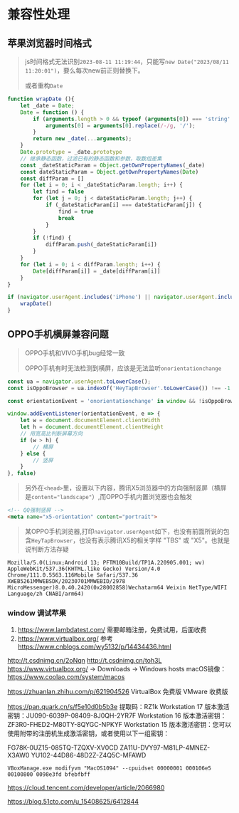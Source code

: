 # 兼容性处理

## 苹果浏览器时间格式

> js时间格式无法识别`2023-08-11 11:19:44`，只能写`new Date("2023/08/11 11:20:01")`，要么每次new前正则替换下。
> 
> 或者重构`Date`

```js
function wrapDate (){
    let _date = Date;
    Date = function () {
        if (arguments.length > 0 && typeof (arguments[0]) === 'string' && arguments[0].includes('-')) {
            arguments[0] = arguments[0].replace(/-/g, '/');
        }
        return new _date(...arguments);
    }
    Date.prototype = _date.prototype
    // 继承静态函数，过滤已有的静态函数和参数，取数组差集
    const _dateStaticParam = Object.getOwnPropertyNames(_date)
    const dateStaticParam = Object.getOwnPropertyNames(Date)
    const diffParam = []
    for (let i = 0; i < _dateStaticParam.length; i++) {
        let find = false
        for (let j = 0; j < dateStaticParam.length; j++) {
            if (_dateStaticParam[i] === dateStaticParam[j]) {
                find = true
                break
            }
        }
        if (!find) {
            diffParam.push(_dateStaticParam[i])
        }
    }
    for (let i = 0; i < diffParam.length; i++) {
        Date[diffParam[i]] = _date[diffParam[i]]
    }
}

if (navigator.userAgent.includes('iPhone') || navigator.userAgent.includes('iPad')) {
    wrapDate()
}
```

## OPPO手机横屏兼容问题

> OPPO手机和VIVO手机bug经常一致
> 
> OPPO手机有时无法检测到横屏，应该是无法监听`onorientationchange`

```js
const ua = navigator.userAgent.toLowerCase();
const isOppoBrowser = ua.indexOf('HeyTapBrowser'.toLowerCase()) !== -1 // oppo自带浏览器UA

const orientationEvent = 'onorientationchange' in window && !isOppoBrowser ? 'orientationchange' : 'resize'

window.addEventListener(orientationEvent, e => {
    let w = document.documentElement.clientWidth
    let h = document.documentElement.clientHeight
    // 用宽高比判断屏幕方向
    if (w > h) {
        // 横屏
    } else {
        // 竖屏
    }
}, false)
```

> 另外在`<head>`里，设置以下内容，腾讯X5浏览器中的方向强制竖屏（横屏是`content="landscape"`）,而OPPO手机内置浏览器也会触发

```html
<!-- QQ强制竖屏 -->
<meta name="x5-orientation" content="portrait">
```

> 某OPPO手机浏览器,打印`navigator.userAgent`如下，也没有前面所说的包含`HeyTapBrowser`，也没有表示腾讯X5的相关字样 "TBS" 或 "X5"。也就是说判断方法存疑

```text
Mozilla/5.0(Linux;Android 13; PFTM10Build/TP1A.220905.001; wv) AppleWebKit/537.36(KHTML.like Gecko) Version/4.0 Chrome/111.0.5563.116Mobile Safari/537.36 XWEB5261MMWEBSDK/20230701MMWEBID/2978 MicroMessenger)8.0.40.2420(0x28002858)Wechatarm64 Weixin NetType/WIFI Language/zh CNABI/arm64)
```


### window 调试苹果

1. https://www.lambdatest.com/ 需要邮箱注册，免费试用，后面收费
2. https://www.virtualbox.org/ 参考 https://www.cnblogs.com/wy5132/p/14434436.html

http://t.csdnimg.cn/2oNqn
http://t.csdnimg.cn/toh3L
https://www.virtualbox.org/ -> Downloads -> Windows hosts
macOS镜像：https://www.coolao.com/system/macos

https://zhuanlan.zhihu.com/p/621904526
VirtualBox 免费版
VMware 收费版


https://pan.quark.cn/s/f5e10d0b5b3e 提取码：RZ1k
Workstation 17 版本激活密钥：JU090-6039P-08409-8J0QH-2YR7F
Workstation 16 版本激活密钥：ZF3R0-FHED2-M80TY-8QYGC-NPKYF
Workstation 15 版本激活密钥：您可以使用附带的注册机生成激活密钥，或者使用以下一组密钥：

FG78K-0UZ15-085TQ-TZQXV-XV0CD
ZA11U-DVY97-M81LP-4MNEZ-X3AW0
YU102-44D86-48D2Z-Z4Q5C-MFAWD


```shell
VBoxManage.exe modifyvm "MacOS1094" --cpuidset 00000001 000106e5 00100800 0098e3fd bfebfbff
```

https://cloud.tencent.com/developer/article/2066980

https://blog.51cto.com/u_15408625/6412844
